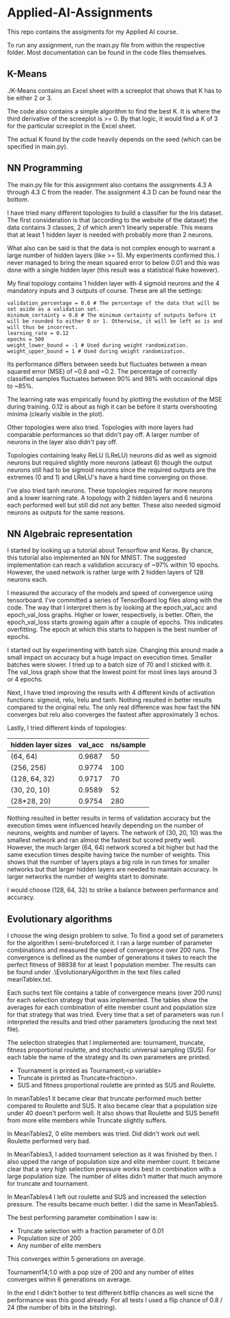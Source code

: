 # Applied-AI-Assignments
This repo contains the assigments for my Applied AI course.

To run any assignment, run the main.py file from within the respective folder.
Most documentation can be found in the code files themselves.

## K-Means
./K-Means contains an Excel sheet with a screeplot that shows that K has to be either 2 or 3.

The code also contains a simple algorithm to find the best K. It is where the third derivative of the screeplot is >= 0.
By that logic, it would find a K of 3 for the particular screeplot in the Excel sheet.

The actual K found by the code heavily depends on the seed (which can be specified in main.py).

## NN Programming
The main.py file for this assignment also contains the assignments 4.3 A through 4.3 C from the reader.
The assignment 4.3 D can be found near the bottom.

I have tried many different topologies to build a classifier for the Iris dataset.
The first consideration is that (according to the website of the dataset) the data contains 3 classes, 2 of which aren't linearly seperable. This means that at least 1 hidden layer is needed with probably more than 2 neurons.

What also can be said is that the data is not complex enough to warrant a large number of hidden layers (like >= 5).
My experiments confirmed this. I never managed to bring the mean squared error to below 0.01 and this was done with a single hidden layer (this result was a statistical fluke however).

My final topology contains 1 hidden layer with 4 sigmoid neurons and the 4 mandatory inputs and 3 outputs of course.
These are all the settings:

```
validation_percentage = 0.6 # The percentage of the data that will be set aside as a validation set.
minimum_certainty = 0.8 # The minimum certainty of outputs before it will be rounded to either 0 or 1. Otherwise, it will be left as is and will thus be incorrect.
learning_rate = 0.12
epochs = 500
weight_lower_bound = -1 # Used during weight randomization.
weight_upper_bound = 1 # Used during weight randomization.
```

Its performance differs between seeds but fluctuates between a mean squared error (MSE) of ~0.8 and ~0.2. The percentage of correctly classified samples fluctuates between 90% and 98% with occasional dips to ~85%.

The learning rate was empirically found by plotting the evolution of the MSE during training. 0.12 is about as high it can be before it starts overshooting minima (clearly visible in the plot).

Other topologies were also tried. Topologies with more layers had comparable performances so that didn't pay off. A larger number of neurons in the layer also didn't pay off.

Topologies containing leaky ReLU (LReLU) neurons did as well as sigmoid neurons but required slightly more neurons (atleast 6) though the output neurons still had to be sigmoid neurons since the required outputs are the extremes (0 and 1) and LReLU's have a hard time converging on those.

I've also tried tanh neurons. These topologies required far more neurons and a lower learning rate. A topology with 2 hidden layers and 6 neurons each performed well but still did not any better. These also needed sigmoid neurons as outputs for the same reasons.

## NN Algebraic representation
I started by looking up a tutorial about Tensorflow and Keras. By chance, this tutorial also implemented an NN for MNIST. The suggested implementation can reach a validation accuracy of ~97% within 10 epochs. However, the used network is rather large with 2 hidden layers of 128 neurons each.

I measured the accuracy of the models and speed of convergence using tensorboard. I've committed a series of TensorBoard log files along with the code. The way that I interpret them is by looking at the epoch_val_acc and epoch_val_loss graphs. Higher or lower, respectively, is better. Often, the epoch_val_loss starts growing again after a couple of epochs. This indicates overfitting. The epoch at which this starts to happen is the best number of epochs.

I started out by experimenting with batch size. Changing this around made a small impact on accuracy but a huge impact on execution times. Smaller batches were slower. I tried up to a batch size of 70 and I sticked with it. The val_loss graph show that the lowest point for most lines lays around 3 or 4 epochs.

Next, I have tried improving the results with 4 different kinds of activation functions: sigmoid, relu, lrelu and tanh. Nothing resulted in better results compared to the original relu. The only real difference was how fast the NN converges but relu also converges the fastest after approximately 3 echos.

Lastly, I tried different kinds of topologies: 

|hidden layer sizes|val_acc|ns/sample|
|-|-|-|
|(64, 64)|0.9687|50|
|(256, 256)|0.9774|100|
|(128, 64, 32)|0.9717|70|
|(30, 20, 10)|0.9589|52|
|(28*28, 20)|0.9754|280|.

Nothing resulted in better results in terms of validation accuracy but the execution times were influenced heavily depending on the number of neurons, weights and number of layers. The network of (30, 20, 10) was the smallest network and ran almost the fastest but scored pretty well. However, the much larger (64, 64) network scored a bit higher but had the same execution times despite having twice the number of weights. This shows that the number of layers plays a big role in run times for smaller networks but that larger hidden layers are needed to maintain accuracy. In larger networks the number of weights start to dominate.

I would choose (128, 64, 32) to strike a balance between performance and accuracy.

## Evolutionary algorithms
I choose the wing design problem to solve. To find a good set of parameters for the algorithm I semi-bruteforced it. I ran a large number of parameter combinations and measured the speed of convergence over 200 runs. The convergence is defined as the number of generations it takes to reach the perfect fitness of 98938 for at least 1 population member.
The results can be found under .\EvolutionaryAlgorithm in the text files called meanTablex.txt.

Each suchs text file contains a table of convergence means (over 200 runs) for each selection strategy that was implemented.
The tables show the averages for each combination of elite member count and population size for that strategy that was tried.
Every time that a set of parameters was run I interpreted the results and tried other parameters (producing the next text file).

The selection strategies that I implemented are: tournament, truncate, fitness proportional roulette, and stochastic universal sampling (SUS).
For each table the name of the strategy and its own parameters are printed.
- Tournament is printed as Tournament<tournament size>\;\<p variable>
- Truncate is printed as Truncate\<fraction>.
- SUS and fitness proportional roulette are printed as SUS and Roulette.
  
In meanTables1 it became clear that truncate performed much better compared to Roulette and SUS. It also became clear that a population size under 40 doesn't perform well. It also shows that Roulette and SUS benefit from more elite members while Truncate slightly suffers.

In MeanTables2, 0 elite members was tried. Did didn't work out well. Roulette performed very bad.

In MeanTables3, I added tournament selection as it was finished by then. I also upped the range of population size and elite member count. It became clear that a very high selection pressure works best in combination with a large population size. The number of elites didn't matter that much anymore for truncate and tournament.

In MeanTables4 I left out roulette and SUS and increased the selection pressure. The results became much better.
I did the same in MeanTables5.

The best performing parameter combination I saw is:
- Truncate selection with a fraction parameter of 0.01
- Population size of 200
- Any number of elite members

This converges within 5 generations on average.

Tournament14;1.0 with a pop size of 200 and any number of elites converges within 6 generations on average.

In the end I didn't bother to test different bitflip chances as well sicne the performance was this good already. For all tests I used a flip chance of 0.8 / 24 (the number of bits in the bitstring).
